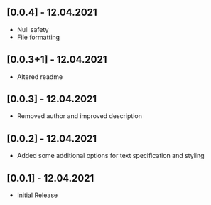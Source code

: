 ## [0.0.4] - 12.04.2021

* Null safety
* File formatting

## [0.0.3+1] - 12.04.2021

* Altered readme

## [0.0.3] - 12.04.2021

* Removed author and improved description

## [0.0.2] - 12.04.2021

* Added some additional options for text specification and styling

## [0.0.1] - 12.04.2021

* Initial Release
